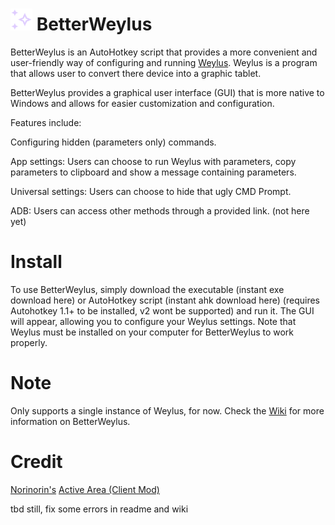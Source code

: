 <h1>
  <img src="Icon.png" alt="BetterWeylus Logo" width="35" height="35">
  BetterWeylus
</h1>

BetterWeylus is an AutoHotkey script that provides a more convenient and user-friendly way of configuring and running [Weylus](https://github.com/H-M-H/Weylus). Weylus is a program that allows user to convert there device into a graphic tablet.

BetterWeylus provides a graphical user interface (GUI) that is more native to Windows and allows for easier customization and configuration.

Features include:

Configuring hidden (parameters only) commands.

App settings: Users can choose to run Weylus with parameters, copy parameters to clipboard and show a message containing parameters.

Universal settings: Users can choose to hide that ugly CMD Prompt.

ADB: Users can access other methods through a provided link. (not here yet)

# Install
To use BetterWeylus, simply download the executable (instant exe download here) or AutoHotkey script (instant ahk download here) (requires Autohotkey 1.1+ to be installed, v2 wont be supported) and run it. The GUI will appear, allowing you to configure your Weylus settings. Note that Weylus must be installed on your computer for BetterWeylus to work properly.

# Note
Only supports a single instance of Weylus, for now.
Check the [Wiki](https://github.com/NotWaveWayz/BetterWeylus/wiki) for more information on BetterWeylus.

# Credit
[Norinorin's](https://github.com/norinorin) [Active Area (Client Mod)](https://gist.github.com/norinorin/a2d71fbf5c7085fdc47b88d3fd463ab8)

tbd still, fix some errors in readme and wiki

